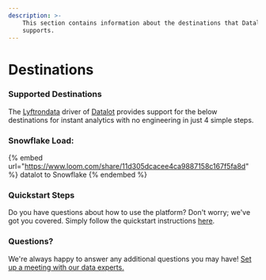 ```yaml
---
description: >-
    This section contains information about the destinations that Datalot
    supports.
---
```


# Destinations

### Supported Destinations

The [Lyftrondata](https://www.lyftrondata.com/) driver of [Datalot](https://www.lyftrondata.com/integration/datalot/) provides support for the below destinations for instant analytics with no engineering in just 4 simple steps.

### Snowflake Load:

{% embed url="https://www.loom.com/share/11d305dcacee4ca9887158c167f5fa8d" %}
datalot to Snowflake
{% endembed %}

### Quickstart Steps

Do you have questions about how to use the platform? Don't worry; we've got you covered. Simply follow the quickstart instructions [here](../../../quickstart-steps.md).

### Questions? <a href="#questions" id="questions"></a>

We're always happy to answer any additional questions you may have! [Set up a meeting with our data experts.](https://www.lyftrondata.com/book-a-meeting/)
